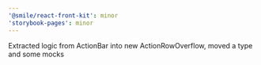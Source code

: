 ```yaml
---
'@smile/react-front-kit': minor
'storybook-pages': minor
---
```


Extracted logic from ActionBar into new ActionRowOverflow, moved a type and some mocks
